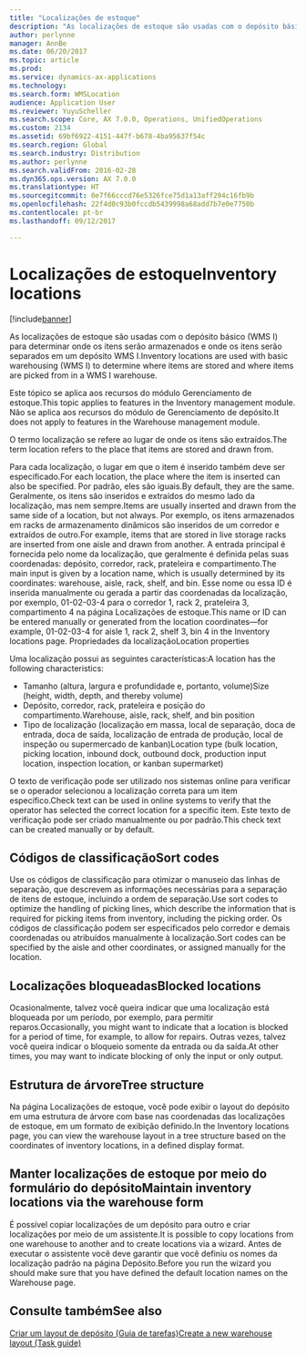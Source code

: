 ```yaml
---
title: "Localizações de estoque"
description: "As localizações de estoque são usadas com o depósito básico (WMS I) para determinar onde os itens serão armazenados e onde os itens serão separados em um depósito WMS I."
author: perlynne
manager: AnnBe
ms.date: 06/20/2017
ms.topic: article
ms.prod: 
ms.service: dynamics-ax-applications
ms.technology: 
ms.search.form: WMSLocation
audience: Application User
ms.reviewer: YuyuScheller
ms.search.scope: Core, AX 7.0.0, Operations, UnifiedOperations
ms.custom: 2134
ms.assetid: 69bf6922-4151-447f-b678-4ba95637f54c
ms.search.region: Global
ms.search.industry: Distribution
ms.author: perlynne
ms.search.validFrom: 2016-02-28
ms.dyn365.ops.version: AX 7.0.0
ms.translationtype: HT
ms.sourcegitcommit: 0e7f66cccd76e5326fce75d1a13aff294c16fb9b
ms.openlocfilehash: 22f4d0c93b0fccdb5439998a68add7b7e0e7750b
ms.contentlocale: pt-br
ms.lasthandoff: 09/12/2017

---
```


# <a name="inventory-locations"></a><span data-ttu-id="ade74-103">Localizações de estoque</span><span class="sxs-lookup"><span data-stu-id="ade74-103">Inventory locations</span></span>

[!include[banner](../includes/banner.md)]


<span data-ttu-id="ade74-104">As localizações de estoque são usadas com o depósito básico (WMS I) para determinar onde os itens serão armazenados e onde os itens serão separados em um depósito WMS I.</span><span class="sxs-lookup"><span data-stu-id="ade74-104">Inventory locations are used with basic warehousing (WMS I) to determine where items are stored and where items are picked from in a WMS I warehouse.</span></span>

<span data-ttu-id="ade74-105">Este tópico se aplica aos recursos do módulo Gerenciamento de estoque.</span><span class="sxs-lookup"><span data-stu-id="ade74-105">This topic applies to features in the Inventory management module.</span></span> <span data-ttu-id="ade74-106">Não se aplica aos recursos do módulo de Gerenciamento de depósito.</span><span class="sxs-lookup"><span data-stu-id="ade74-106">It does not apply to features in the Warehouse management module.</span></span>

<span data-ttu-id="ade74-107">O termo localização se refere ao lugar de onde os itens são extraídos.</span><span class="sxs-lookup"><span data-stu-id="ade74-107">The term location refers to the place that items are stored and drawn from.</span></span>

<span data-ttu-id="ade74-108">Para cada localização, o lugar em que o item é inserido também deve ser especificado.</span><span class="sxs-lookup"><span data-stu-id="ade74-108">For each location, the place where the item is inserted can also be specified.</span></span> <span data-ttu-id="ade74-109">Por padrão, eles são iguais.</span><span class="sxs-lookup"><span data-stu-id="ade74-109">By default, they are the same.</span></span> <span data-ttu-id="ade74-110">Geralmente, os itens são inseridos e extraídos do mesmo lado da localização, mas nem sempre.</span><span class="sxs-lookup"><span data-stu-id="ade74-110">Items are usually inserted and drawn from the same side of a location, but not always.</span></span> <span data-ttu-id="ade74-111">Por exemplo, os itens armazenados em racks de armazenamento dinâmicos são inseridos de um corredor e extraídos de outro.</span><span class="sxs-lookup"><span data-stu-id="ade74-111">For example, items that are stored in live storage racks are inserted from one aisle and drawn from another.</span></span> <span data-ttu-id="ade74-112">A entrada principal é fornecida pelo nome da localização, que geralmente é definida pelas suas coordenadas: depósito, corredor, rack, prateleira e compartimento.</span><span class="sxs-lookup"><span data-stu-id="ade74-112">The main input is given by a location name, which is usually determined by its coordinates: warehouse, aisle, rack, shelf, and bin.</span></span> <span data-ttu-id="ade74-113">Esse nome ou essa ID é inserida manualmente ou gerada a partir das coordenadas da localização, por exemplo, 01-02-03-4 para o corredor 1, rack 2, prateleira 3, compartimento 4 na página Localizações de estoque.</span><span class="sxs-lookup"><span data-stu-id="ade74-113">This name or ID can be entered manually or generated from the location coordinates—for example, 01-02-03-4 for aisle 1, rack 2, shelf 3, bin 4 in the Inventory locations page.</span></span>
<span data-ttu-id="ade74-114">Propriedades da localização</span><span class="sxs-lookup"><span data-stu-id="ade74-114">Location properties</span></span>

<span data-ttu-id="ade74-115">Uma localização possui as seguintes características:</span><span class="sxs-lookup"><span data-stu-id="ade74-115">A location has the following characteristics:</span></span>
-   <span data-ttu-id="ade74-116">Tamanho (altura, largura e profundidade e, portanto, volume)</span><span class="sxs-lookup"><span data-stu-id="ade74-116">Size (height, width, depth, and thereby volume)</span></span>
-   <span data-ttu-id="ade74-117">Depósito, corredor, rack, prateleira e posição do compartimento.</span><span class="sxs-lookup"><span data-stu-id="ade74-117">Warehouse, aisle, rack, shelf, and bin position</span></span>
-   <span data-ttu-id="ade74-118">Tipo de localização (localização em massa, local de separação, doca de entrada, doca de saída, localização de entrada de produção, local de inspeção ou supermercado de kanban)</span><span class="sxs-lookup"><span data-stu-id="ade74-118">Location type (bulk location, picking location, inbound dock, outbound dock, production input location, inspection location, or kanban supermarket)</span></span>

<span data-ttu-id="ade74-119">O texto de verificação pode ser utilizado nos sistemas online para verificar se o operador selecionou a localização correta para um item específico.</span><span class="sxs-lookup"><span data-stu-id="ade74-119">Check text can be used in online systems to verify that the operator has selected the correct location for a specific item.</span></span> <span data-ttu-id="ade74-120">Este texto de verificação pode ser criado manualmente ou por padrão.</span><span class="sxs-lookup"><span data-stu-id="ade74-120">This check text can be created manually or by default.</span></span>

## <a name="sort-codes"></a><span data-ttu-id="ade74-121">Códigos de classificação</span><span class="sxs-lookup"><span data-stu-id="ade74-121">Sort codes</span></span>
<span data-ttu-id="ade74-122">Use os códigos de classificação para otimizar o manuseio das linhas de separação, que descrevem as informações necessárias para a separação de itens de estoque, incluindo a ordem de separação.</span><span class="sxs-lookup"><span data-stu-id="ade74-122">Use sort codes to optimize the handling of picking lines, which describe the information that is required for picking items from inventory, including the picking order.</span></span> <span data-ttu-id="ade74-123">Os códigos de classificação podem ser especificados pelo corredor e demais coordenadas ou atribuídos manualmente à localização.</span><span class="sxs-lookup"><span data-stu-id="ade74-123">Sort codes can be specified by the aisle and other coordinates, or assigned manually for the location.</span></span>

## <a name="blocked-locations"></a><span data-ttu-id="ade74-124">Localizações bloqueadas</span><span class="sxs-lookup"><span data-stu-id="ade74-124">Blocked locations</span></span>
<span data-ttu-id="ade74-125">Ocasionalmente, talvez você queira indicar que uma localização está bloqueada por um período, por exemplo, para permitir reparos.</span><span class="sxs-lookup"><span data-stu-id="ade74-125">Occasionally, you might want to indicate that a location is blocked for a period of time, for example, to allow for repairs.</span></span> <span data-ttu-id="ade74-126">Outras vezes, talvez você queira indicar o bloqueio somente da entrada ou da saída.</span><span class="sxs-lookup"><span data-stu-id="ade74-126">At other times, you may want to indicate blocking of only the input or only output.</span></span>

## <a name="tree-structure"></a><span data-ttu-id="ade74-127">Estrutura de árvore</span><span class="sxs-lookup"><span data-stu-id="ade74-127">Tree structure</span></span>

<span data-ttu-id="ade74-128">Na página Localizações de estoque, você pode exibir o layout do depósito em uma estrutura de árvore com base nas coordenadas das localizações de estoque, em um formato de exibição definido.</span><span class="sxs-lookup"><span data-stu-id="ade74-128">In the Inventory locations page, you can view the warehouse layout in a tree structure based on the coordinates of inventory locations, in a defined display format.</span></span>

## <a name="maintain-inventory-locations-via-the-warehouse-form"></a><span data-ttu-id="ade74-129">Manter localizações de estoque por meio do formulário do depósito</span><span class="sxs-lookup"><span data-stu-id="ade74-129">Maintain inventory locations via the warehouse form</span></span>

<span data-ttu-id="ade74-130">É possível copiar localizações de um depósito para outro e criar localizações por meio de um assistente.</span><span class="sxs-lookup"><span data-stu-id="ade74-130">It is possible to copy locations from one warehouse to another and to create locations via a wizard.</span></span> <span data-ttu-id="ade74-131">Antes de executar o assistente você deve garantir que você definiu os nomes da localização padrão na página Depósito.</span><span class="sxs-lookup"><span data-stu-id="ade74-131">Before you run the wizard you should make sure that you have defined the default location names on the Warehouse page.</span></span>



<a name="see-also"></a><span data-ttu-id="ade74-132">Consulte também</span><span class="sxs-lookup"><span data-stu-id="ade74-132">See also</span></span>
--------

[<span data-ttu-id="ade74-133">Criar um layout de depósito (Guia de tarefas)</span><span class="sxs-lookup"><span data-stu-id="ade74-133">Create a new warehouse layout (Task guide)</span></span>](/dynamics365/unified-operations/supply-chain/inventory/tasks/create-new-warehouse-layout)


